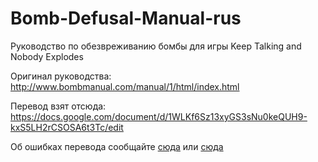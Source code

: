 # Bomb-Defusal-Manual-rus
Руководство по обезвреживанию бомбы для игры Keep Talking and Nobody Explodes

Оригинал руководства:  
http://www.bombmanual.com/manual/1/html/index.html

Перевод взят отсюда:  
https://docs.google.com/document/d/1WLKf6Sz13xyGS3sNu0keQUH9-kxS5LH2rCSOSA6t3Tc/edit


Об ошибках перевода сообщайте [сюда](http://rutracker.org/forum/viewtopic.php?p=68951948) или [сюда](https://github.com/DmitryScaletta/Bomb-Defusal-Manual-rus/issues)

